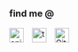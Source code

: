 ### find me @

<a href="https://enjoi.dev/"> <img alt="enjoi.dev" align="left" width="26px" style="margin-right:15px" src="https://enjoi.dev/images/logo.png"/> </a>

<a href="https://gitlab.com/tecandrew"> <img alt="tecandrew" align="left" width="26px" style="margin-right:15px" src="https://gitcdn.link/cdn/tecandrew/tecandrew/18cfbfa4f393415f1b5ed27feb5d31db7f896c83/assets/gitlab.svg"/> </a>

<a href="https://github.com/tecandrew"> <img alt="GitHub" align="left" width="26px" style="margin-right:15px" src="https://gitcdn.link/cdn/github/explore/78df643247d429f6cc873026c0622819ad797942/topics/github/github.png"/> </a>
